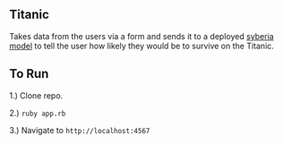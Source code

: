 ## Titanic

Takes data from the users via a form and sends it to a deployed [syberia model](http://www.github.com/syberia/examples) to tell the user how likely they would be to survive on the Titanic.

## To Run

1.) Clone repo.

2.) `ruby app.rb`

3.) Navigate to `http://localhost:4567`
